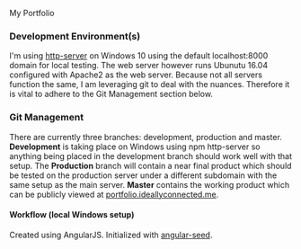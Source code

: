 My Portfolio
### Development Environment(s)
I'm using [http-server] on Windows 10 using the default localhost:8000 domain for local testing. The web server however
runs Ubunutu 16.04 configured with Apache2 as the web server. Because not all servers function the same, I
am leveraging git to deal with the nuances. Therefore it is vital to adhere to the Git Management section below.


### Git Management
There are currently three branches: development, production and master. **Development** is taking place
on Windows using npm http-server so anything being placed in the development branch should work well with
that setup. The **Production** branch will contain a near final product which should be tested on the production
server under a different subdomain with the same setup as the main server. **Master** contains the working product which can be publicly
viewed at [portfolio.ideallyconnected.me].

#### Workflow (local Windows setup)


Created using AngularJS. Initialized with [angular-seed].


[angular-seed]:(https://github.com/angular/angular-seed)
[portfolio.ideallyconnected.me]:(https://portfolio.ideallyconnected.me)
[http-server]:(https://www.npmjs.com/package/http-server)